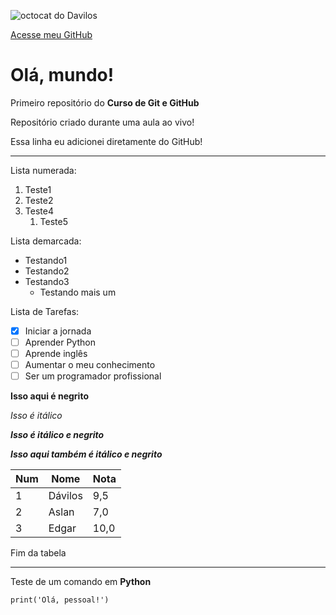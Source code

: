 ![octocat do Davilos](https://user-images.githubusercontent.com/88559560/161111248-0d05b3a3-2d0c-4f95-a8bf-93fa8a1dd887.png)

[Acesse meu GitHub](https://github.com/davilos)
# Olá, mundo!
 Primeiro repositório do **Curso de Git e GitHub**

 Repositório criado durante uma aula ao vivo!
 
 Essa linha eu adicionei diretamente do GitHub!
***
Lista numerada:
1. Teste1
2. Teste2
3. Teste4
   1. Teste5

Lista demarcada:
* Testando1
* Testando2
* Testando3
   * Testando mais um

Lista de Tarefas:
- [x] Iniciar a jornada
- [ ] Aprender Python
- [ ] Aprende inglês
- [ ] Aumentar o meu conhecimento
- [ ] Ser um programador profissional

**Isso aqui é negrito**

*Isso é itálico*

__*Isso é itálico e negrito*__

***Isso aqui também é itálico e negrito***

Num | Nome | Nota
---|---|---
1|Dávilos|9,5
2|Aslan|7,0
3|Edgar|10,0

Fim da tabela
***
Teste de um comando em **Python**
```
print('Olá, pessoal!')
```
